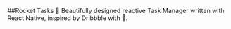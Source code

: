 ##Rocket Tasks 🚀
Beautifully designed reactive Task Manager written with React Native, inspired by Dribbble with 🦄.

